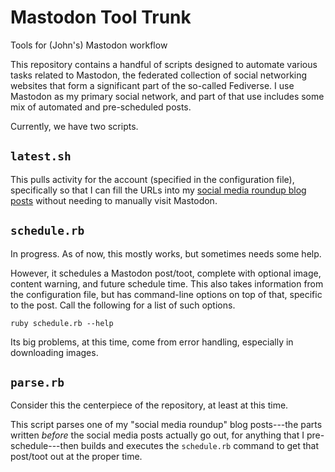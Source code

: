 # Mastodon Tool Trunk

Tools for (John's) Mastodon workflow

This repository contains a handful of scripts designed to automate various tasks related to Mastodon, the federated collection of social networking websites that form a significant part of the so-called Fediverse.  I use Mastodon as my primary social network, and part of that use includes some mix of automated and pre-scheduled posts.

Currently, we have two scripts.

## `latest.sh`

This pulls activity for the account (specified in the configuration file), specifically so that I can fill the URLs into my [social media roundup blog posts](https://john.colagioia.net/blog/tag/linkdump) without needing to manually visit Mastodon.

## `schedule.rb`

In progress.  As of now, this mostly works, but sometimes needs some help.

However, it schedules a Mastodon post/toot, complete with optional image, content warning, and future schedule time.  This also takes information from the configuration file, but has command-line options on top of that, specific to the post.  Call the following for a list of such options.

```console
ruby schedule.rb --help
```

Its big problems, at this time, come from error handling, especially in downloading images.

## `parse.rb`

Consider this the centerpiece of the repository, at least at this time.

This script parses one of my "social media roundup" blog posts---the parts written *before* the social media posts actually go out, for anything that I pre-schedule---then builds and executes the `schedule.rb` command to get that post/toot out at the proper time.

